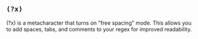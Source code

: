 ## `(?x)`

(?x) is a metacharacter that turns on "free spacing" mode. This allows you to add spaces, tabs, and comments to your regex for improved readability.